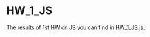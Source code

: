 # HW_1_JS
The results of 1st HW on JS you can find in [HW_1_JS.js](https://github.com/emcpoh/HW_1_JS/blob/main/HW_1_JS.js).
